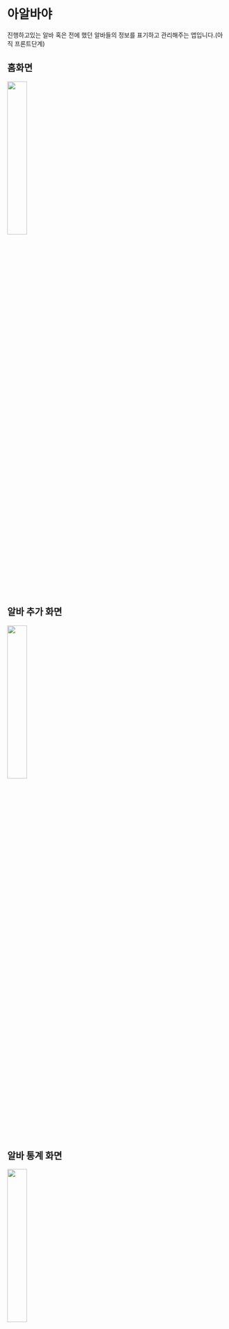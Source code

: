 
# 아알바야

진행하고있는 알바 혹은 전에 했던 알바들의 정보를 표기하고 관리해주는 앱입니다.(아직 프론트단계)

## 홈화면
<img src= https://user-images.githubusercontent.com/85559690/176369959-2d7c453d-796c-4f0f-b807-b25c95a208ef.png width="30%">


## 알바 추가 화면
<img src=https://user-images.githubusercontent.com/85559690/176369965-28d67c7c-fa4c-42c3-9361-8142a71df361.png width="30%">

## 알바 통계 화면
<img src=https://user-images.githubusercontent.com/85559690/176369968-36cc656e-8beb-43cc-9719-104f65841d53.png width="30%">
